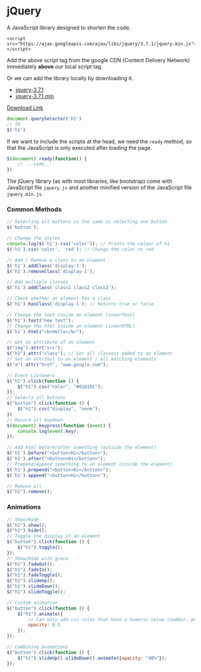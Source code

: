 # jQuery

A JavaScript library designed to shorten the code.

    <script src="https://ajax.googleapis.com/ajax/libs/jquery/3.7.1/jquery.min.js"></script>

Add the above script tag from the google CDN (Content Delivery Network) immediately **above** our local script tag.

Or we can add the library locally by downloading it.

* [jquery-3.7.1](./jquery-3.7.1.js)
* [jquery-3.7.1.min](./jquery-3.7.1.min.js)

[Download Link](https://jquery.com/download/)

```javascript 
document.querySelector('h1')
// TO
$('h1')
```

If we want to include the scripts at the head, we need the `ready` method, so that the JavaScript is only executed after loading the page.

```javascript
$(document).ready(function() {
    // ...code...
})
```

The jQuery library (as with most libraries, like bootstrap) come with  JavaScript file `jquery.js` and another minified version of the JavaScript file `jquery.min.js`.

### Common Methods

```javascript 
// Selecting all buttons is the same as selecting one button
$('button');
```
```javascript 
// Change the styles
console.log($('h1').css('color')); // Prints the colour of h1
$('h1').css('color', 'red'); // Change the color to red
```
```javascript 
// Add / Remove a class to an element
$('h1').addClass('display-1');
$('h1').removeClass('display-1');

// Add multiple classes
$('h1').addClass('class1 class2 class3');

// Check whether an element has a class
$('h1').hasClass('display-1'); // Returns true or false
```
```javascript 
// Change the text inside an element (innerText)
$('h1').text("new text");
// Change the html inside an element (innerHTML)
$('h1').html("<b>Hello</b>");
```
```javascript 
// Get an attribute of an element
$("img").attr("src");
$("h1").attr("class"); // Get all classess added to an element
// Set an attribut to an element / all matching elements
$("a").attr("href", "www.google.com");
```
```javascript 
// Event Listeners
$("h1").click(function () {
    $("h1").css("color", "#010101");
});
// Selects all buttons
$("button").click(function () {
    $("h1").css("display", "none");
})
// Record all keydown
$(document).keypress(function (event) {
    console.log(event.key);
});
```
```javascript 
// Add html before/after something (outside the element)
$('h1').before("<button>Hi</button>");
$('h1').after("<button>Hi</button>");
// Prepend/Append something to an element (inside the element)
$('h1').prepend("<button>Hi</button>");
$('h1').append("<button>Hi</button>");
```
```javascript 
// Remove all
$("h1").remove();
```

### Animations

```javascript 
// Show/Hide
$("h1").show();
$("h1").hide();
// Toggle the display of an element
$("button").click(function () {
    $("h1").toggle();
});
// Show/Hide with grace
$("h1").fadeOut();
$("h1").fadeIn();
$("h1").fadeToggle();
$("h1").slideUp();
$("h1").slideDown();
$("h1").slideToggle();
```
```javascript 
// Custom animation
$("button").click(function () {
    $("h1").animate({
        // Can only add css rules that have a numeric value (number, percentage etc.)
        opacity: 0.5
    });
});
```
```javascript 
// Combining animations
$("button").click(function () {
    $("h1").slideUp().slideDown().animate({opacity: "40%"});
});
```
